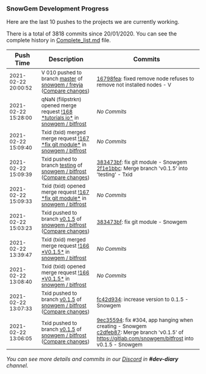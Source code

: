 
### SnowGem Development Progress

Here are the last 10 pushes to the projects we are currently working.

There is a total of 3818 commits since 20/01/2020. You can see the complete history in
 [Complete_list.md](Complete_list.md) file.

| Push Time | Description | Commits |
| --- | --- | --- |
| <sub>2021-02-22 20:00:52</sub> | <sub>V 010 pushed to branch [master](https://gitlab.com/snowgem/freyja/commits/master) of [snowgem / freyja](https://gitlab.com/snowgem/freyja) ([Compare changes](https://gitlab.com/snowgem/freyja/compare/6d476f7731145c1fd975008a3285207d126d8a94...16798fea54480bbb69cd9714112c392790475781))</sub> | <sub>[16798fea](https://gitlab.com/snowgem/freyja/-/commit/16798fea54480bbb69cd9714112c392790475781): fixed remove node refuses to remove not installed nodes - V</sub> |
| <sub>2021-02-22 15:28:00</sub> | <sub>qNaN (filipstrkn) opened merge request [\!168 \*tutorials io\*](https://gitlab.com/snowgem/bitfrost/-/merge_requests/168) in [snowgem / bitfrost](https://gitlab.com/snowgem/bitfrost)</sub> | <sub>_No Commits_</sub> |
| <sub>2021-02-22 15:09:40</sub> | <sub>Txid (txid) merged merge request [\!167 \*fix git module\*](https://gitlab.com/snowgem/bitfrost/-/merge_requests/167) in [snowgem / bitfrost](https://gitlab.com/snowgem/bitfrost)</sub> | <sub>_No Commits_</sub> |
| <sub>2021-02-22 15:09:39</sub> | <sub>Txid pushed to branch [testing](https://gitlab.com/snowgem/bitfrost/commits/testing) of [snowgem / bitfrost](https://gitlab.com/snowgem/bitfrost) ([Compare changes](https://gitlab.com/snowgem/bitfrost/compare/cca5586cc8684f416170b5900ee6926d3b9d47b7...2f1e1bbccf3f37ea21a93e16b145676651e71046))</sub> | <sub>[383473bf](https://gitlab.com/snowgem/bitfrost/-/commit/383473bff3eac87e3b4200b2c43dbddca0d32b7d): fix git module - Snowgem<br>[2f1e1bbc](https://gitlab.com/snowgem/bitfrost/-/commit/2f1e1bbccf3f37ea21a93e16b145676651e71046): Merge branch 'v0.1.5' into 'testing' - Txid</sub> |
| <sub>2021-02-22 15:09:33</sub> | <sub>Txid (txid) opened merge request [\!167 \*fix git module\*](https://gitlab.com/snowgem/bitfrost/-/merge_requests/167) in [snowgem / bitfrost](https://gitlab.com/snowgem/bitfrost)</sub> | <sub>_No Commits_</sub> |
| <sub>2021-02-22 15:03:23</sub> | <sub>Txid pushed to branch [v0\.1\.5](https://gitlab.com/snowgem/bitfrost/commits/v0.1.5) of [snowgem / bitfrost](https://gitlab.com/snowgem/bitfrost) ([Compare changes](https://gitlab.com/snowgem/bitfrost/compare/fc42d934308395cf1c1b18097615bc590c45a43f...383473bff3eac87e3b4200b2c43dbddca0d32b7d))</sub> | <sub>[383473bf](https://gitlab.com/snowgem/bitfrost/-/commit/383473bff3eac87e3b4200b2c43dbddca0d32b7d): fix git module - Snowgem</sub> |
| <sub>2021-02-22 13:39:47</sub> | <sub>Txid (txid) merged merge request [\!166 \*V0\.1\.5\*](https://gitlab.com/snowgem/bitfrost/-/merge_requests/166) in [snowgem / bitfrost](https://gitlab.com/snowgem/bitfrost)</sub> | <sub>_No Commits_</sub> |
| <sub>2021-02-22 13:08:40</sub> | <sub>Txid (txid) opened merge request [\!166 \*V0\.1\.5\*](https://gitlab.com/snowgem/bitfrost/-/merge_requests/166) in [snowgem / bitfrost](https://gitlab.com/snowgem/bitfrost)</sub> | <sub>_No Commits_</sub> |
| <sub>2021-02-22 13:07:33</sub> | <sub>Txid pushed to branch [v0\.1\.5](https://gitlab.com/snowgem/bitfrost/commits/v0.1.5) of [snowgem / bitfrost](https://gitlab.com/snowgem/bitfrost) ([Compare changes](https://gitlab.com/snowgem/bitfrost/compare/c2dfeb875fe9e7a47073fc844ecc49dd53a0453f...fc42d934308395cf1c1b18097615bc590c45a43f))</sub> | <sub>[fc42d934](https://gitlab.com/snowgem/bitfrost/-/commit/fc42d934308395cf1c1b18097615bc590c45a43f): increase version to 0.1.5 - Snowgem</sub> |
| <sub>2021-02-22 13:06:05</sub> | <sub>Txid pushed to branch [v0\.1\.5](https://gitlab.com/snowgem/bitfrost/commits/v0.1.5) of [snowgem / bitfrost](https://gitlab.com/snowgem/bitfrost) ([Compare changes](https://gitlab.com/snowgem/bitfrost/compare/8bebf14ead7fe5109d1879ac01f6fcb1f0f028f0...c2dfeb875fe9e7a47073fc844ecc49dd53a0453f))</sub> | <sub>[9ec35594](https://gitlab.com/snowgem/bitfrost/-/commit/9ec35594d07cd43fa55180d130f0b777246e44e4): fix #304, app hanging when creating - Snowgem<br>[c2dfeb87](https://gitlab.com/snowgem/bitfrost/-/commit/c2dfeb875fe9e7a47073fc844ecc49dd53a0453f): Merge branch 'v0.1.5' of https://gitlab.com/snowgem/bitfrost into v0.1.5 - Snowgem</sub> |

_You can see more details and commits in our [Discord](https://discord.gg/zumGnbg) in **#dev-diary** channel._
